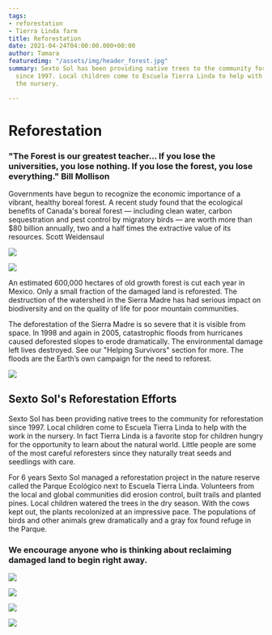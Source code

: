 ```yaml
---
tags:
- reforestation
- Tierra Linda farm
title: Reforestation
date: 2021-04-24T04:00:00.000+00:00
author: Tamara
featuredimg: "/assets/img/header_forest.jpg"
summary: Sexto Sol has been providing native trees to the community for reforestation
  since 1997. Local children come to Escuela Tierra Linda to help with the work in
  the nursery.

---
```

# Reforestation

### "The Forest is our greatest teacher… If you lose the universities, you lose nothing. If you lose the forest, you lose everything." Bill Mollison

Governments have begun to recognize the economic importance of a vibrant, healthy boreal forest. A recent study found that the ecological benefits of Canada's boreal forest — including clean water, carbon sequestration and pest control by migratory birds — are worth more than $80 billion annually, two and a half times the extractive value of its resources. Scott Weidensaul

![](/assets/img/flood320.jpg)

![](/assets/img/roadflooded320.jpg)

An estimated 600,000 hectares of old growth forest is cut each year in Mexico. Only a small fraction of the damaged land is reforested. The destruction of the watershed in the Sierra Madre has had serious impact on biodiversity and on the quality of life for poor mountain communities.

The deforestation of the Sierra Madre is so severe that it is visible from space. In 1998 and again in 2005, catastrophic floods from hurricanes caused deforested slopes to erode dramatically. The environmental damage left lives destroyed. See our "Helping Survivors" section for more. The floods are the Earth’s own campaign for the need to reforest.

![](/assets/img/reforestation_carlosandcarmelita.jpg)

## Sexto Sol's Reforestation Efforts

Sexto Sol has been providing native trees to the community for reforestation since 1997. Local children come to Escuela Tierra Linda to help with the work in the nursery. In fact Tierra Linda is a favorite stop for children hungry for the opportunity to learn about the natural world. Little people are some of the most careful reforesters since they naturally treat seeds and seedlings with care.

For 6 years Sexto Sol managed a reforestation project in the nature reserve called the Parque Ecológico next to Escuela Tierra Linda. Volunteers from the local and global communities did erosion control, built trails and planted pines. Local children watered the trees in the dry season. With the cows kept out, the plants recolonized at an impressive pace. The populations of birds and other animals grew dramatically and a gray fox found refuge in the Parque.

### We encourage anyone who is thinking about reclaiming damaged land to begin right away.

![](/assets/img/swale.jpg)

![](/assets/img/2kidsnursery.jpg)

![](/assets/img/1mary.jpg)

![](/assets/img/reforestation1.jpg)